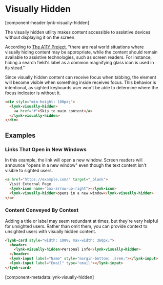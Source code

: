 # Visually Hidden

[component-header:lynk-visually-hidden]

The visually hidden utility makes content accessible to assistive devices without displaying it on the screen.

According to [The A11Y Project](https://www.a11yproject.com/posts/2013-01-11-how-to-hide-content/), "there are real world situations where visually hiding content may be appropriate, while the content should remain available to assistive technologies, such as screen readers. For instance, hiding a search field's label as a common magnifying glass icon is used in its stead."

Since visually hidden content can receive focus when tabbing, the element will become visible when something inside receives focus. This behavior is intentional, as sighted keyboards user won't be able to determine where the focus indicator is without it.

```html preview
<div style="min-height: 100px;">
  <lynk-visually-hidden>
    <a href="#">Skip to main content</a>
  </lynk-visually-hidden>
</div>
```

## Examples

### Links That Open in New Windows

In this example, the link will open a new window. Screen readers will announce "opens in a new window" even though the text content isn't visible to sighted users.

```html preview
<a href="https://example.com/" target="_blank">
  Visit External Page
  <lynk-icon name="box-arrow-up-right"></lynk-icon>
  <lynk-visually-hidden>opens in a new window</lynk-visually-hidden>
</a>
```

### Content Conveyed By Context

Adding a title or label may seem redundant at times, but they're very helpful for unsighted users. Rather than omit them, you can provide context to unsighted users with visually hidden content.

```html preview
<lynk-card style="width: 100%; max-width: 360px;">
  <header>
    <lynk-visually-hidden>Personal Info</lynk-visually-hidden>
  </header>
  <lynk-input label="Name" style="margin-bottom: .5rem;"></lynk-input>
  <lynk-input label="Email" type="email"></lynk-input>
</lynk-card>
```

[component-metadata:lynk-visually-hidden]

